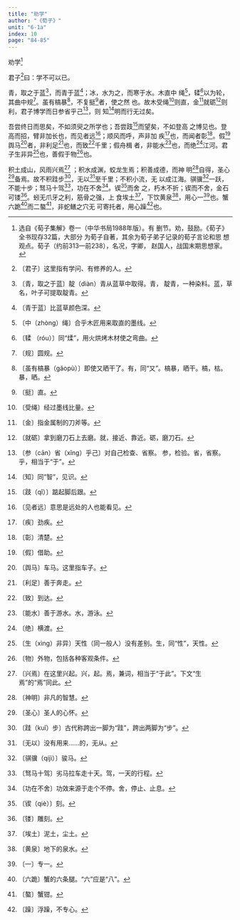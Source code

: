 ```yaml
---
title: "劝学"
author: "《荀子》"
unit: "6-1a"
index: 10
page: "84-85"
---
```


劝学[^1-a]

君子[^1-b]曰：学不可以已。

青，取之于蓝[^1-c]，而青于蓝[^1-d]；冰，水为之，而寒于水。木直中
绳[^1-e]，𫐓[^1-f]以为轮，其曲中规[^1-g]。虽有槁暴[^1-h]，不复挺[^1-i]者，使之然
也。故木受绳[^1-j]则直，金[^1-k]就砺[^1-l]则利，君子博学而日参省乎己[^1-m]，则
知[^1-n]明而行无过矣。

吾尝终日而思矣，不如须臾之所学也；吾尝跂[^1-o]而望矣，不如登高
之博见也。登高而招，臂非加长也，而见者远[^1-p]；顺风而呼，声非加
疾[^1-q]也，而闻者彰[^1-r]。假[^1-s]舆马[^1-t]者，非利足[^1-u]也，而致[^1-v]千里；假舟楫
者，非能水[^1-w]也，而绝[^1-x]江河。君子生非异[^1-y]也，善假于物[^1-z]也。

积土成山，风雨兴焉[^1-aa] ；积水成渊，蛟龙生焉；积善成德，而神
明[^1-ab]自得，圣心[^1-ac]备焉。故不积跬步[^1-ad]，无以[^1-ae]至千里；不积小流，无
以成江海。骐骥[^2-a]一跃，不能十步；驽马十驾[^2-b]，功在不舍[^2-c]。锲[^2-d]而舍
之，朽木不折；锲而不舍，金石可镂[^2-e]。蚓无爪牙之利，筋骨之强，上
食埃土[^2-f]，下饮黄泉[^2-g]，用心一[^2-h]也。蟹六跪[^2-i]而二螯[^2-j]，非蛇鳝之穴无
可寄托者，用心躁[^2-k]也。

[^1-a]: 选自《荀子集解》卷一（中华书局1988年版）。有
    删节。劝，鼓励。《荀子》全书现存32篇，大部分
    为荀子自著，其余为荀子弟子记录的荀子言论和思
    想观点。荀子（约前313—前238），名况，字卿，
    赵国人，战国末期思想家。
[^1-b]: 〔君子〕这里指有学问、有修养的人。
[^1-c]: 〔青，取之于蓝〕靛（diàn）青从蓝草中取得。青，
    靛青，一种染料。蓝，草名，叶子可提取靛青。
[^1-d]: 〔青于蓝〕比蓝草颜色深。
[^1-e]: 〔中（zhòng）绳〕合乎木匠用来取直的墨线。
[^1-f]: 〔𫐓 （róu）〕同“煣”，用火烘烤木材使之弯曲。
[^1-g]: 〔规〕圆规。
[^1-h]: 〔虽有槁暴（gǎopù）〕即使又晒干了。有，同“又”。槁暴，晒干。槁，枯。暴，晒。
[^1-i]: 〔挺〕直。
[^1-j]: 〔受绳〕经过墨线比量。
[^1-k]: 〔金〕指金属制的刀斧等。
[^1-l]: 〔就砺〕拿到磨刀石上去磨。就，接近、靠近。砺，磨刀石。
[^1-m]: 〔参（cān）省（xǐng）乎己〕对自己检查、省察。
    参，检验。省，省察。乎，相当于“于”。
[^1-n]: 〔知〕同“智”，见识。
[^1-o]: 〔跂（qǐ）〕踮起脚后跟。
[^1-p]: 〔见者远〕意思是远处的人也能看见。
[^1-q]: 〔疾〕劲疾。
[^1-r]: 〔彰〕清楚。
[^1-s]: 〔假〕借助。
[^1-t]: 〔舆马〕车马。这里指车子。
[^1-u]: 〔利足〕善于奔走。
[^1-v]: 〔致〕到达。
[^1-w]: 〔能水〕善于游水。水，游泳。
[^1-x]: 〔绝〕横渡。
[^1-y]: 〔生（xìng）非异〕天性（同一般人）没有差别。生，同“性”，天性。
[^1-z]: 〔物〕外物，包括各种客观条件。
[^1-aa]: 〔兴焉〕在这里兴起。兴，起。焉，兼词，相当于“于此”。下文“生焉”的“焉”同此。
[^1-ab]: 〔神明〕非凡的智慧。
[^1-ac]: 〔圣心〕圣人的心怀。
[^1-ad]: 〔跬（kuǐ）步〕古代称跨出一脚为“跬”，跨出两脚为“步”。
[^1-ae]: 〔无以〕没有用来……的，无从。

[^2-a]: 〔骐骥（qíjì）〕骏马。
[^2-b]: 〔驽马十驾〕劣马拉车走十天。驾，一天的行程。
[^2-c]: 〔功在不舍〕功效来源于走个不停。舍，停止、止息。
[^2-d]: 〔锲（qiè）〕刻。
[^2-e]: 〔镂〕雕刻。
[^2-f]: 〔埃土〕泥土，尘土。
[^2-g]: 〔黄泉〕地下的泉水。
[^2-h]: 〔一〕专一。
[^2-i]: 〔六跪〕蟹的六条腿。“六”应是“八”。
[^2-j]: 〔螯〕蟹钳。
[^2-k]: 〔躁〕浮躁，不专心。
